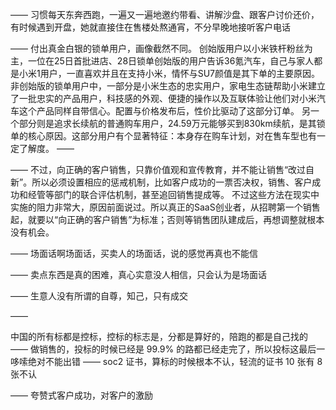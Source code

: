 ——
习惯每天东奔西跑，一遍又一遍地邀约带看、讲解沙盘、跟客户讨价还价，有时候遇到开盘，她就直接住在售楼处熬通宵，不分早晚地接听客户电话

——
付出真金白银的锁单用户，画像截然不同。
创始版用户以小米铁杆粉丝为主，一位在25日首批进店、28日锁单创始版的用户告诉36氪汽车，自己与家人都是小米1用户，一直喜欢并且在支持小米，情怀与SU7颜值是其下单的主要原因。
非创始版的锁单用户中，一部分是小米生态的忠实用户，家电生态链帮助小米建立了一批忠实的产品用户，科技感的外观、便捷的操作以及互联体验让他们对小米汽车这个产品同样自带信心。配置与价格发布后，性价比驱动了这部分订单。
另一个部分则是追求长续航的普通购车用户，24.59万元能够买到830km续航，是其锁单的核心原因。这部分用户有个显著特征：本身存在购车计划，对在售车型也有一定了解度。
——

——
不过，向正确的客户销售，只靠价值观和宣传教育，并不能让销售“改过自新”。所以必须设置相应的惩戒机制，比如客户成功的一票否决权，销售、客户成功和经管等部门的联合评估机制，甚至追回销售提成等。
不过这些方法在现实中实施的阻力非常大，原因前面说过。所以真正的SaaS创业者，从招聘第一个销售起，就要以“向正确的客户销售”为标准；否则等销售团队建成后，再想调整就根本没有机会。

——
场面话啊场面话，买卖人的场面话，说的感觉再真也不能信

——
卖点东西是真的困难，真心实意没人相信，只会认为是场面话

——
生意人没有所谓的自尊，知己，只有成交

——

中国的所有标都是控标，控标的标志是，分都是算好的，陪跑的都是自己找的
——
做销售的，投标的时候已经是 99.9% 的路都已经走完了，所以投标这最后一哆嗦绝对不能出错
——
soc2 证书，算标的时候根本不认，轻流的证书 10 张有 8 张不认

——
夸赞式客户成功，对客户的激励
